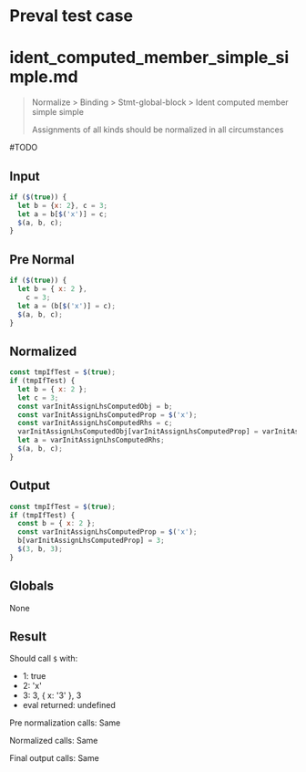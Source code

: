 # Preval test case

# ident_computed_member_simple_simple.md

> Normalize > Binding > Stmt-global-block > Ident computed member simple simple
>
> Assignments of all kinds should be normalized in all circumstances

#TODO

## Input

`````js filename=intro
if ($(true)) {
  let b = {x: 2}, c = 3;
  let a = b[$('x')] = c;
  $(a, b, c);
}
`````

## Pre Normal

`````js filename=intro
if ($(true)) {
  let b = { x: 2 },
    c = 3;
  let a = (b[$('x')] = c);
  $(a, b, c);
}
`````

## Normalized

`````js filename=intro
const tmpIfTest = $(true);
if (tmpIfTest) {
  let b = { x: 2 };
  let c = 3;
  const varInitAssignLhsComputedObj = b;
  const varInitAssignLhsComputedProp = $('x');
  const varInitAssignLhsComputedRhs = c;
  varInitAssignLhsComputedObj[varInitAssignLhsComputedProp] = varInitAssignLhsComputedRhs;
  let a = varInitAssignLhsComputedRhs;
  $(a, b, c);
}
`````

## Output

`````js filename=intro
const tmpIfTest = $(true);
if (tmpIfTest) {
  const b = { x: 2 };
  const varInitAssignLhsComputedProp = $('x');
  b[varInitAssignLhsComputedProp] = 3;
  $(3, b, 3);
}
`````

## Globals

None

## Result

Should call `$` with:
 - 1: true
 - 2: 'x'
 - 3: 3, { x: '3' }, 3
 - eval returned: undefined

Pre normalization calls: Same

Normalized calls: Same

Final output calls: Same
